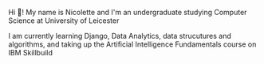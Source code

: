 <p align="left">Hi 👋! My name is Nicolette and I'm an undergraduate studying Computer Science at University of Leicester</p>

<p align="left">I am currently learning Django, Data Analytics, data strucutures and algorithms, and taking up the Artificial Intelligence Fundamentals course on IBM Skillbuild </p>
